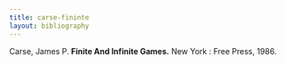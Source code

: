 ```yaml
---
title: carse-fininte
layout: bibliography
---
```


Carse, James P. **Finite And Infinite Games.** New York : Free Press, 1986.
